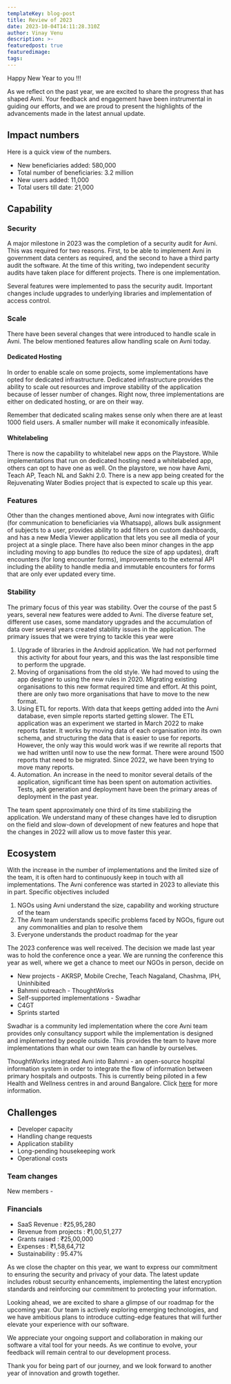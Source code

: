 ```yaml
---
templateKey: blog-post
title: Review of 2023
date: 2023-10-04T14:11:28.310Z
author: Vinay Venu
description: >-
featuredpost: true
featuredimage: 
tags:
---
```


Happy New Year to you !!!

As we reflect on the past year, we are excited to share the progress that has shaped Avni. Your feedback and engagement have been instrumental in guiding our efforts, and we are proud to present the highlights of the advancements made in the latest annual update.

## Impact numbers
Here is a quick view of the numbers.

- New beneficiaries added: 580,000
- Total number of beneficiaries: 3.2 million
- New users added: 11,000
- Total users till date: 21,000

## Capability

### Security
A major milestone in 2023 was the completion of a security audit for Avni. This was required for two reasons. First, to be able to implement Avni in government data centers as required, and the second to have a third party audit the software. At the time of this writing, two independent security audits have taken place for different projects. There is one implementation. 

Several features were implemented to pass the security audit. Important changes include upgrades to underlying libraries and implementation of access control. 

### Scale
There have been several changes that were introduced to handle scale in Avni. The below mentioned features allow handling scale on Avni today. 

#### Dedicated Hosting
In order to enable scale on some projects, some implementations have opted for dedicated infrastructure. Dedicated infrastructure provides the ability to scale out resources and improve stability of the application because of lesser number of changes. Right now, three implementations are either on dedicated hosting, or are on their way. 

Remember that dedicated scaling makes sense only when there are at least 1000 field users. A smaller number will make it economically infeasible.

#### Whitelabeling
There is now the capability to whitelabel new apps on the Playstore. While implementations that run on dedicated hosting need a whitelabeled app, others can opt to have one as well. On the playstore, we now have Avni, Teach AP, Teach NL and Sakhi 2.0. There is a new app being created for the Rejuvenating Water Bodies project that is expected to scale up this year.

### Features
Other than the changes mentioned above, Avni now integrates with Glific (for communication to beneficiaries via Whatsapp), allows bulk assignment of subjects to a user, provides ability to add filters on custom dashboards, and has a new Media Viewer application that lets you see all media of your project at a single place. There have also been minor changes in the app including moving to app bundles (to reduce the size of app updates), draft encounters (for long encounter forms), improvements to the external API including the ability to handle media and immutable encounters for forms that are only ever updated every time.

### Stability
The primary focus of this year was stability. Over the course of the past 5 years, several new features were added to Avni. The diverse feature set, different use cases, some mandatory upgrades and the accumulation of data over several years created stability issues in the application. The primary issues that we were trying to tackle this year were
1. Upgrade of libraries in the Android application. We had not performed this activity for about four years, and this was the last responsible time to perform the upgrade.
2. Moving of organisations from the old style. We had moved to using the app designer to using the new rules in 2020. Migrating existing organisations to this new format required time and effort. At this point, there are only two more organisations that have to move to the new format. 
3. Using ETL for reports. With data that keeps getting added into the Avni database, even simple reports started getting slower. The ETL application was an experiment we started in March 2022 to make reports faster. It works by moving data of each organisation into its own schema, and structuring the data that is easier to use for reports. However, the only way this would work was if we rewrite all reports that we had written until now to use the new format. There were around 1500 reports that need to be migrated. Since 2022, we have been trying to move many reports. 
4. Automation. An increase in the need to monitor several details of the application, significant time has been spent on automation activities. Tests, apk generation and deployment have been the primary areas of deployment in the past year.   


The team spent approximately one third of its time stabilizing the application. We understand many of these changes have led to disruption on the field and slow-down of development of new features and hope that the changes in 2022 will allow us to move faster this year.

## Ecosystem

With the increase in the number of implementations and the limited size of the team, it is often hard to continuously keep in touch with all implementations. The Avni conference was started in 2023 to alleviate this in part. Specific objectives included
1. NGOs using Avni understand the size, capability and working structure of the team
2. The Avni team understands specific problems faced by NGOs, figure out any commonalities and plan to resolve them
3. Everyone understands the product roadmap for the year

The 2023 conference was well received. The decision we made last year was to hold the conference once a year. We are running the conference this year as well, where we get a chance to meet our NGOs in person, decide on 


- New projects - AKRSP, Mobile Creche, Teach Nagaland, Chashma, IPH, Uninhibited
- Bahmni outreach - ThoughtWorks
- Self-supported implementations - Swadhar 
- C4GT
- Sprints started

Swadhar is a community led implementation where the core Avni team provides only consultancy support while the implementation is designed and implemented by people outside. This provides the team to have more implementations than what our own team can handle by ourselves.

ThoughtWorks integrated Avni into Bahmni - an open-source hospital information system in order to integrate the flow of information between primary hospitals and outposts. This is currently being piloted in a few Health and Wellness centres in and around Bangalore. Click [here](https://bahmni.atlassian.net/wiki/spaces/BAH/pages/3238625296/Bahmni+Outreach+App+for+Community+Healthcare+Offline+ready) for more information.


## Challenges
- Developer capacity
- Handling change requests
- Application stability
- Long-pending housekeeping work
- Operational costs


### Team changes
New members - 


### Financials
- SaaS Revenue : ₹25,95,280
- Revenue from projects : ₹1,00,51,277
- Grants raised : ₹25,00,000
- Expenses : ₹1,58,64,712
- Sustainability : 95.47%


As we close the chapter on this year, we want to express our commitment to ensuring the security and privacy of your data. The latest update includes robust security enhancements, implementing the latest encryption standards and reinforcing our commitment to protecting your information.

Looking ahead, we are excited to share a glimpse of our roadmap for the upcoming year. Our team is actively exploring emerging technologies, and we have ambitious plans to introduce cutting-edge features that will further elevate your experience with our software.

We appreciate your ongoing support and collaboration in making our software a vital tool for your needs. As we continue to evolve, your feedback will remain central to our development process.

Thank you for being part of our journey, and we look forward to another year of innovation and growth together.
